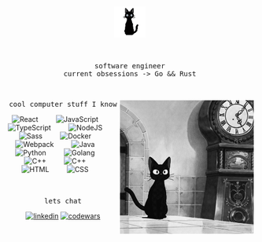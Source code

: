 <div align="center">
<img src="https://raw.githubusercontent.com/MannyToledoC/MannyToledoC/main/assets/1kLR.gif" style="width:4rem"/>

<pre>
<br/>
software engineer
current obsessions -> Go && Rust
<br/>
</pre>
<img src="https://raw.githubusercontent.com/MannyToledoC/MannyToledoC/main/assets/2DTX.gif" style="height:17rem;" align="right" />
<pre>
cool computer stuff I know
</pre>
<div>
<img alt="React" width="30px" style="padding-right:2rem;" src="https://cdn.jsdelivr.net/gh/devicons/devicon/icons/react/react-original.svg" />
    <img alt="JavaScript" width="30px" style="padding-right:2rem;" src="https://cdn.jsdelivr.net/gh/devicons/devicon/icons/javascript/javascript-plain.svg" />
    <img alt="TypeScript" width="30px" style="padding-right:2rem;" src="https://cdn.jsdelivr.net/gh/devicons/devicon/icons/typescript/typescript-plain.svg" />
    <img alt="NodeJS" width="30px" style="padding-right:2rem;" src="https://cdn.jsdelivr.net/gh/devicons/devicon/icons/nodejs/nodejs-original.svg" />
    <img alt="Sass" width="30px" style="padding-right:2rem;" src="https://cdn.jsdelivr.net/gh/devicons/devicon/icons/sass/sass-original.svg" />  
    <img alt="Docker" width="30px" style="padding-right:2rem;" src="https://cdn.jsdelivr.net/gh/devicons/devicon/icons/docker/docker-original.svg"/>  
    <img alt="Webpack" width="30px" style="padding-right:2rem;" src="https://cdn.jsdelivr.net/gh/devicons/devicon/icons/webpack/webpack-original.svg"/>  
    <img alt="Java" width="30px" style="padding-right:2rem;" src="https://cdn.jsdelivr.net/gh/devicons/devicon/icons/java/java-original.svg"/>
    <img alt="Python" width="30px" style="padding-right:2rem;" src="https://cdn.jsdelivr.net/gh/devicons/devicon/icons/python/python-plain.svg" />
    <img alt="Golang" width="30px" style="padding-right:2rem;" src="https://cdn.jsdelivr.net/gh/devicons/devicon/icons/go/go-original.svg" />
    <img alt="C++" width="30px" style="padding-right:2rem;" src="https://cdn.jsdelivr.net/gh/devicons/devicon/icons/c/c-line.svg" />
    <img alt="C++" width="30px" style="padding-right:2rem;" src="https://cdn.jsdelivr.net/gh/devicons/devicon/icons/cplusplus/cplusplus-line.svg" />
    <img alt="HTML" width="30px" style="padding-right:2rem;" src="https://cdn.jsdelivr.net/gh/devicons/devicon/icons/html5/html5-plain.svg" />
    <img alt="CSS" width="30px" style="padding-right:2rem;" src="https://cdn.jsdelivr.net/gh/devicons/devicon/icons/css3/css3-plain.svg" />
  </div>

<br/>
<br/>
<pre>
lets chat
</pre>
<div align="">
  <a href="linkedin.com/in/mannytoledoc" target="_blank" >
    <img alt="linkedin" style="height:2rem; "src="https://cdn.jsdelivr.net/gh/devicons/devicon/icons/linkedin/linkedin-original.svg"></a>
  <a href="https://www.codewars.com/users/MannyToledoC/" target="_blank" >
    <img alt="codewars"  style="height:2rem;" src="https://raw.githubusercontent.com/simple-icons/simple-icons/develop/icons/codewars.svg"></a>
</div>

</div>
